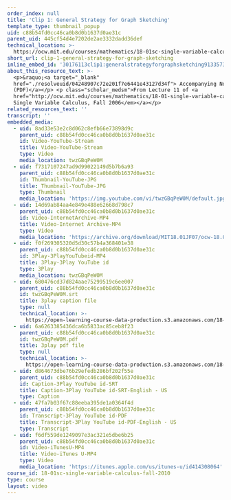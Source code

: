 ```yaml
---
order_index: null
title: 'Clip 1: General Strategy for Graph Sketching'
template_type: thumbnail_popup
uid: c88b54fd0cc46ca0b8d0b1637d0ae31c
parent_uid: 445cf54d4e7202de2ae3332dadd36def
technical_location: >-
  https://ocw.mit.edu/courses/mathematics/18-01sc-single-variable-calculus-fall-2010/unit-2-applications-of-differentiation/part-a-approximation-and-curve-sketching/session-28-sketching-graphs-ii-general-strategies/clip-1-general-strategy-for-graph-sketching
short_url: clip-1-general-strategy-for-graph-sketching
inline_embed_id: '30176113clip1:generalstrategyforgraphsketching91335737'
about_this_resource_text: >-
  <p>&raquo;<a target="_blank"
  href="./resolveuid/04248907c72e201f7e6441e43127d34f"> Accompanying Notes
  (PDF)</a></p> <p class="scholar_medsm">From Lecture 11 of <a
  href="http://ocw.mit.edu/courses/mathematics/18-01-single-variable-calculus-fall-2006/video-lectures/"><em>18.01
  Single Variable Calculus, Fall 2006</em></a></p>
related_resources_text: ''
transcript: ''
embedded_media:
  - uid: 8ad33e53e2c8d062c8efb66e73898d9c
    parent_uid: c88b54fd0cc46ca0b8d0b1637d0ae31c
    id: Video-YouTube-Stream
    title: Video-YouTube-Stream
    type: Video
    media_location: twzGBqPeW0M
  - uid: f7317107247ad9d99022149d5b7b6a93
    parent_uid: c88b54fd0cc46ca0b8d0b1637d0ae31c
    id: Thumbnail-YouTube-JPG
    title: Thumbnail-YouTube-JPG
    type: Thumbnail
    media_location: 'https://img.youtube.com/vi/twzGBqPeW0M/default.jpg'
  - uid: 14d69ab84aa4e849e488e62668d798c7
    parent_uid: c88b54fd0cc46ca0b8d0b1637d0ae31c
    id: Video-InternetArchive-MP4
    title: Video-Internet Archive-MP4
    type: Video
    media_location: 'https://archive.org/download/MIT18.01JF07/ocw-18.01-f07-lec11_300k.mp4'
  - uid: f0f269305320d5d30c57b4a368401e38
    parent_uid: c88b54fd0cc46ca0b8d0b1637d0ae31c
    id: 3Play-3PlayYouTubeid-MP4
    title: 3Play-3Play YouTube id
    type: 3Play
    media_location: twzGBqPeW0M
  - uid: 680476cd37d824aae75299519c6ee007
    parent_uid: c88b54fd0cc46ca0b8d0b1637d0ae31c
    id: twzGBqPeW0M.srt
    title: 3play caption file
    type: null
    technical_location: >-
      https://open-learning-course-data-production.s3.amazonaws.com/18-01sc-single-variable-calculus-fall-2010/f5f04c6171004cf55b3af61806e6129f_twzGBqPeW0M.srt
  - uid: 6a6263385436dca6b5833ac85ceb8f23
    parent_uid: c88b54fd0cc46ca0b8d0b1637d0ae31c
    id: twzGBqPeW0M.pdf
    title: 3play pdf file
    type: null
    technical_location: >-
      https://open-learning-course-data-production.s3.amazonaws.com/18-01sc-single-variable-calculus-fall-2010/ce364c79c9795b9dec4c923c6621f433_twzGBqPeW0M.pdf
  - uid: d864673dbe76b29efedb286bf202f55e
    parent_uid: c88b54fd0cc46ca0b8d0b1637d0ae31c
    id: Caption-3Play YouTube id-SRT
    title: Caption-3Play YouTube id-SRT-English - US
    type: Caption
  - uid: 47fa7b03f67c88eeba395de1a0364f4d
    parent_uid: c88b54fd0cc46ca0b8d0b1637d0ae31c
    id: Transcript-3Play YouTube id-PDF
    title: Transcript-3Play YouTube id-PDF-English - US
    type: Transcript
  - uid: f6df559de1249097e3ac321e5dbe6b25
    parent_uid: c88b54fd0cc46ca0b8d0b1637d0ae31c
    id: Video-iTunesU-MP4
    title: Video-iTunes U-MP4
    type: Video
    media_location: 'https://itunes.apple.com/us/itunes-u/id414308064'
course_id: 18-01sc-single-variable-calculus-fall-2010
type: course
layout: video
---
```

